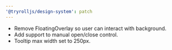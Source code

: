 ```yaml
---
'@tryrolljs/design-system': patch
---
```


- Remove FloatingOverlay so user can interact with background.
- Add support to manual open/close control.
- Tooltip max width set to 250px.
